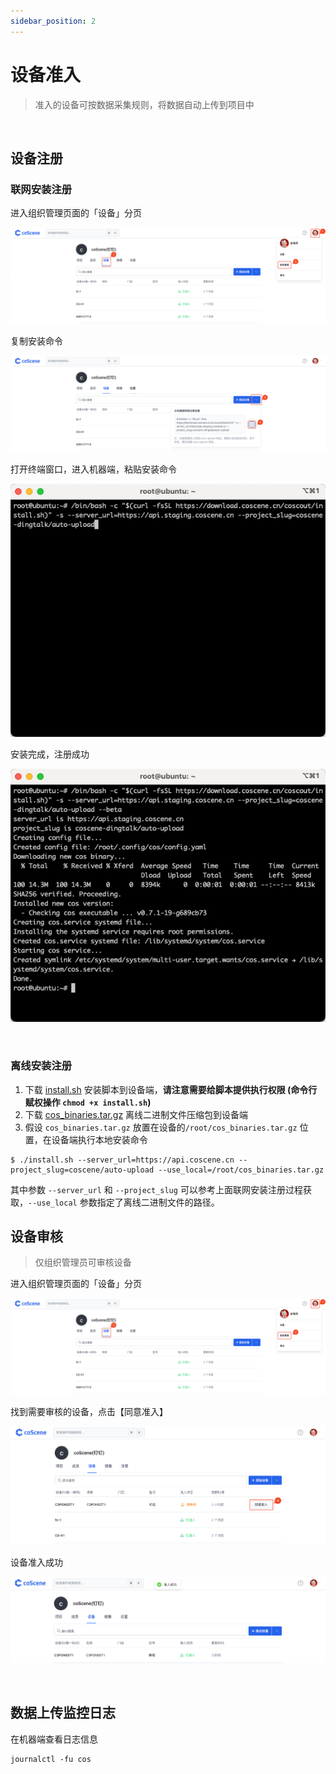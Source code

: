 ```yaml
---
sidebar_position: 2
---
```


# 设备准入
> 准入的设备可按数据采集规则，将数据自动上传到项目中

<br />

## 设备注册

### 联网安装注册
进入组织管理页面的「设备」分页

![org-device](../img/org-device.png)

复制安装命令

![org-device-copy-command](../img/org-device-copy-command.png)

打开终端窗口，进入机器端，粘贴安装命令

![org-device-paste-command](../img/org-device-paste-command.png)

安装完成，注册成功

![org-device-install](../img/org-device-install.png)

<br />

### 离线安装注册

1. 下载 [install.sh](https://download.coscene.cn/coscout/install.sh) 安装脚本到设备端，**请注意需要给脚本提供执行权限 (命令行赋权操作 `chmod +x install.sh`)**
2. 下载 [cos_binaries.tar.gz](https://download.coscene.cn/coscout/tar/latest/cos_binaries.tar.gz) 离线二进制文件压缩包到设备端
3. 假设 `cos_binaries.tar.gz` 放置在设备的`/root/cos_binaries.tar.gz` 位置，在设备端执行本地安装命令 
```
$ ./install.sh --server_url=https://api.coscene.cn --project_slug=coscene/auto-upload --use_local=/root/cos_binaries.tar.gz
```
其中参数 `--server_url` 和 `--project_slug` 可以参考上面联网安装注册过程获取，`--use_local` 参数指定了离线二进制文件的路径。

## 设备审核
> 仅组织管理员可审核设备

进入组织管理页面的「设备」分页

![org-device](../img/org-device.png)

找到需要审核的设备，点击【同意准入】

![org-device-authorize](../img/org-device-authorize.png)

设备准入成功

![org-device-authorized](../img/org-device-authorized.png)

<br />

## 数据上传监控日志

在机器端查看日志信息

```
journalctl -fu cos
```
